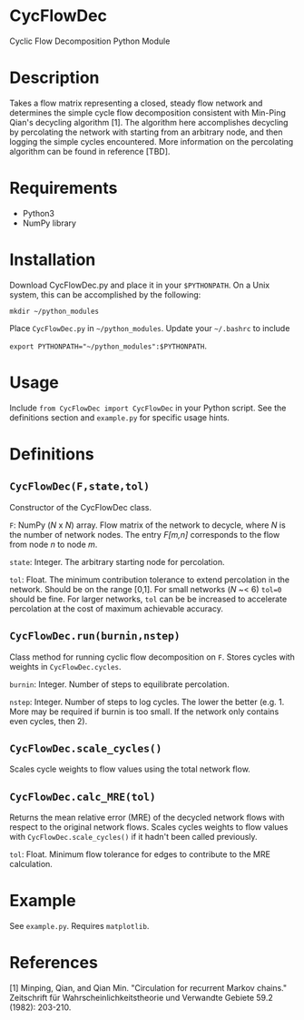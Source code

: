 # CycFlowDec
Cyclic Flow Decomposition Python Module

# Description
Takes a flow matrix representing a closed, steady flow network and determines the simple cycle flow decomposition consistent with Min-Ping Qian's decycling algorithm [1]. The algorithm here accomplishes decycling by percolating the network with starting from an arbitrary node, and then logging the simple cycles encountered. More information on the percolating algorithm can be found in reference [TBD].

# Requirements
* Python3
* NumPy library

# Installation
Download CycFlowDec.py and place it in your `$PYTHONPATH`.  On a Unix system, this can be accomplished by the following:

`mkdir ~/python_modules`

Place `CycFlowDec.py` in `~/python_modules`. Update your `~/.bashrc` to include 

`export PYTHONPATH="~/python_modules":$PYTHONPATH`.

# Usage
Include `from CycFlowDec import CycFlowDec` in your Python script. See the definitions section and `example.py` for specific usage hints.

# Definitions
## `CycFlowDec(F,state,tol)`
Constructor of the CycFlowDec class.

`F`: NumPy (*N* x *N*) array. Flow matrix of the network to decycle, where *N* is the number of network nodes.  The entry *F[m,n]* corresponds to the flow from node *n* to node *m*.

`state`: Integer. The arbitrary starting node for percolation.

`tol`: Float. The minimum contribution tolerance to extend percolation in the network. Should be on the range \[0,1\]. For small networks (*N* ~< 6) `tol=0` should be fine.  For larger networks, `tol` can be be increased to accelerate percolation at the cost of maximum achievable accuracy.

## `CycFlowDec.run(burnin,nstep)`
Class method for running cyclic flow decomposition on `F`. Stores cycles with weights in `CycFlowDec.cycles`.

`burnin`: Integer. Number of steps to equilibrate percolation.

`nstep`: Integer. Number of steps to log cycles. The lower the better (e.g. 1. More may be required if burnin is too small. If the network only contains even cycles, then 2).

## `CycFlowDec.scale_cycles()`
Scales cycle weights to flow values using the total network flow.

## `CycFlowDec.calc_MRE(tol)`
Returns the mean relative error (MRE) of the decycled network flows with respect to the original network flows. Scales cycles weights to flow values with `CycFlowDec.scale_cycles()` if it hadn't been called previously.

`tol`: Float. Minimum flow tolerance for edges to contribute to the MRE calculation.

# Example
See `example.py`. Requires `matplotlib`.

# References
[1] Minping, Qian, and Qian Min. "Circulation for recurrent Markov chains." Zeitschrift für Wahrscheinlichkeitstheorie und Verwandte Gebiete 59.2 (1982): 203-210.
